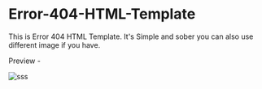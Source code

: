 # Error-404-HTML-Template
This is Error 404 HTML Template. It's Simple and sober you can also use different image if you have.

Preview - 

![sss](https://user-images.githubusercontent.com/47782249/84631581-41b36b80-af0b-11ea-8a1b-2a7dd3cb7782.JPG)
